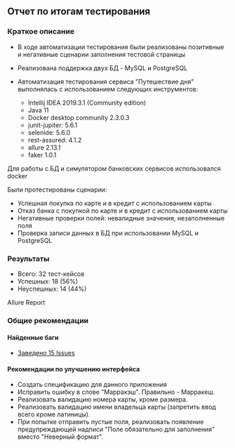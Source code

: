 ## Отчет по итогам тестирования

### Краткое описание
* В ходе автоматизации тестирования были реализованы позитивные и негативные сценарии заполнения тестовой страницы
* Реализована поддержка двух БД - MySQL и PostgreSQL

* Автоматизация тестирования сервиса "Путешествие дня" выполнялась с использованием следующих инструментов:
    * Intellij IDEA 2019.3.1 (Community edition)
    * Java 11 
    * Docker desktop community 2.3.0.3
    * junit-jupiter: 5.6.1
    * selenide: 5.6.0
    * rest-assured: 4.1.2
    * allure 2.13.1
    * faker 1.0.1

Для работы с БД и симулятором банковских сервисов использовался docker

Были протестированы сценарии:
* Успешная покупка по карте и в кредит с использованием карты
* Отказ банка с покупкой по карте и в кредит с использованием карты
* Негативные проверки полей: невалидные значения, незаполненные поля
* Проверка записи данных в БД при использовании MySQL и PostgreSQL

### Результаты

* Всего: 32 тест-кейсов
* Успешных: 18 (56%)
* Неуспешных: 14 (44%)

Allure Report


### Общие рекомендации

#### Найденные баги

* [Заведено 15 Issues](https://github.com/AlexeySuchkov/QA-Diploma/issues)



#### Рекомендации по улучшению интерфейса

* Создать спецификацию для данного приложения
* Исправить ошибку в слове "Марракэш". Правильно - Марракеш.
* Реализовать валидацию номера карты, кроме размера.
* Реализовать валидацию имени владельца карты (запретить ввод всего кроме латиницы).
* При попытке отправить пустые поля, реализовать появление предупреждающей надписи "Поле обязательно для заполнения" вместо "Неверный формат". 
